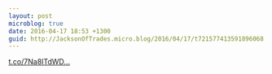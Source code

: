 ```yaml
---
layout: post
microblog: true
date: 2016-04-17 18:53 +1300
guid: http://JacksonOfTrades.micro.blog/2016/04/17/t721577413591896068.html
---
```

[t.co/7Na8ITdWD...](https://t.co/7Na8ITdWDu)
